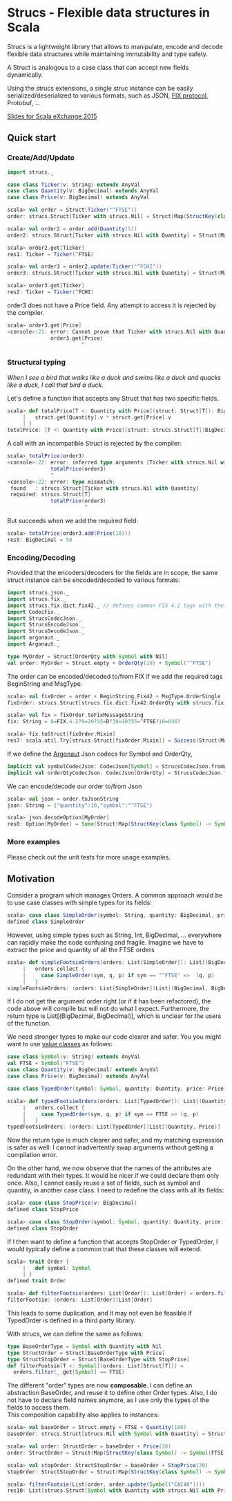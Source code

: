# Strucs - Flexible data structures in Scala

Strucs is a lightweight library that allows to manipulate, encode and decode flexible data structures while maintaining immutability and type safety.

A Struct is analogous to a case class that can accept new fields dynamically.

Using the strucs extensions, a single struc instance can be easily serialized/deserialized to various formats, such as JSON, [FIX protocol](https://en.wikipedia.org/wiki/Financial_Information_eXchange), Protobuf, ...

[Slides for Scala eXchange 2015](https://rawgit.com/mikaelv/strucs/master/presentation.html#1)
  
## Quick start

### Create/Add/Update

```scala
import strucs._

case class Ticker(v: String) extends AnyVal
case class Quantity(v: BigDecimal) extends AnyVal
case class Price(v: BigDecimal) extends AnyVal
```
```scala
scala> val order = Struct(Ticker("^FTSE"))
order: strucs.Struct[Ticker with strucs.Nil] = Struct(Map(StructKey(class Ticker) -> Ticker(^FTSE)))

scala> val order2 = order.add(Quantity(5))
order2: strucs.Struct[Ticker with strucs.Nil with Quantity] = Struct(Map(StructKey(class Ticker) -> Ticker(^FTSE), StructKey(class Quantity) -> Quantity(5)))

scala> order2.get[Ticker]
res1: Ticker = Ticker(^FTSE)

scala> val order3 = order2.update(Ticker("^FCHI"))
order3: strucs.Struct[Ticker with strucs.Nil with Quantity] = Struct(Map(StructKey(class Ticker) -> Ticker(^FCHI), StructKey(class Quantity) -> Quantity(5)))

scala> order3.get[Ticker]
res2: Ticker = Ticker(^FCHI)
```
order3 does not have a Price field. Any attempt to access it is rejected by the compiler.
```scala
scala> order3.get[Price]
<console>:21: error: Cannot prove that Ticker with strucs.Nil with Quantity <:< Price.
              order3.get[Price]
                        ^
```

### Structural typing
*When I see a bird that walks like a duck and swims like a duck and quacks like a duck, I call that bird a duck.*

Let's define a function that accepts any Struct that has two specific fields.
```scala
scala> def totalPrice[T <: Quantity with Price](struct: Struct[T]): BigDecimal = {
     |   struct.get[Quantity].v * struct.get[Price].v
     | }
totalPrice: [T <: Quantity with Price](struct: strucs.Struct[T])BigDecimal
```
A call with an incompatible Struct is rejected by the compiler:  
```scala
scala> totalPrice(order3)
<console>:22: error: inferred type arguments [Ticker with strucs.Nil with Quantity] do not conform to method totalPrice's type parameter bounds [T <: Quantity with Price]
              totalPrice(order3)
              ^
<console>:22: error: type mismatch;
 found   : strucs.Struct[Ticker with strucs.Nil with Quantity]
 required: strucs.Struct[T]
              totalPrice(order3)
                         ^
```
But succeeds when we add the required field:
```scala
scala> totalPrice(order3.add(Price(10)))
res5: BigDecimal = 50
```


### Encoding/Decoding
Provided that the encoders/decoders for the fields are in scope, the same struct instance can be encoded/decoded to various formats:
```scala
import strucs.json._
import strucs.fix._
import strucs.fix.dict.fix42._ // defines common FIX 4.2 tags with their codec
import CodecFix._
import StrucsCodecJson._
import StrucsEncodeJson._
import StrucsDecodeJson._
import argonaut._
import Argonaut._

type MyOrder = Struct[OrderQty with Symbol with Nil]
val order: MyOrder = Struct.empty + OrderQty(10) + Symbol("^FTSE")
```
The order can be encoded/decoded to/from FIX if we add the required tags BeginString and MsgType. 
```scala
scala> val fixOrder = order + BeginString.Fix42 + MsgType.OrderSingle
fixOrder: strucs.Struct[strucs.fix.dict.fix42.OrderQty with strucs.fix.dict.fix42.Symbol with strucs.Nil with strucs.fix.dict.fix42.BeginString with strucs.fix.dict.fix42.MsgType] = Struct(Map(StructKey(class OrderQty) -> OrderQty(10), StructKey(class Symbol) -> Symbol(^FTSE), StructKey(class BeginString) -> BeginString(FIX.4.2), StructKey(class MsgType) -> MsgType(D)))

scala> val fix = fixOrder.toFixMessageString
fix: String = 8=FIX.4.2?9=20?35=D?38=10?55=^FTSE?10=036?

scala> fix.toStruct[fixOrder.Mixin]
res7: scala.util.Try[strucs.Struct[fixOrder.Mixin]] = Success(Struct(Map(StructKey(class MsgType) -> MsgType(D), StructKey(class BeginString) -> BeginString(FIX.4.2), StructKey(class Symbol) -> Symbol(^FTSE), StructKey(class OrderQty) -> OrderQty(10))))
```
If we define the [Argonaut](http://argonaut.io/) Json codecs for Symbol and OrderQty,
```scala
implicit val symbolCodecJson: CodecJson[Symbol] = StrucsCodecJson.fromWrapper[Symbol, String]("symbol")
implicit val orderQtyCodecJson: CodecJson[OrderQty] = StrucsCodecJson.fromWrapper[OrderQty, BigDecimal]("quantity")
```
We can encode/decode our order to/from Json
```scala
scala> val json = order.toJsonString
json: String = {"quantity":10,"symbol":"^FTSE"}

scala> json.decodeOption[MyOrder]
res8: Option[MyOrder] = Some(Struct(Map(StructKey(class Symbol) -> Symbol(^FTSE), StructKey(class OrderQty) -> OrderQty(10))))
```

### More examples
Please check out the unit tests for more usage examples.

## Motivation
Consider a program which manages Orders.
A common approach would be to use case classes with simple types for its fields: 
```scala
scala> case class SimpleOrder(symbol: String, quantity: BigDecimal, price: BigDecimal)
defined class SimpleOrder
```
However, using simple types such as String, Int, BigDecimal, ... everywhere can rapidly make the code confusing and fragile.
Imagine we have to extract the price and quantity of all the FTSE orders 
```scala
scala> def simpleFootsieOrders(orders: List[SimpleOrder]): List[(BigDecimal, BigDecimal)] = 
     |   orders collect {
     |     case SimpleOrder(sym, q, p) if sym == "^FTSE" =>  (q, p)
     |   }
simpleFootsieOrders: (orders: List[SimpleOrder])List[(BigDecimal, BigDecimal)]
```
If I do not get the argument order right (or if it has been refactored), the code above will compile but will not do what I expect.
Furthermore, the return type is List[(BigDecimal, BigDecimal)], which is unclear for the users of the function. 


We need stronger types to make our code clearer and safer. You you might want to use [value classes](http://docs.scala-lang.org/overviews/core/value-classes.html) as follows:
```scala
case class Symbol(v: String) extends AnyVal
val FTSE = Symbol("FTSE")
case class Quantity(v: BigDecimal) extends AnyVal
case class Price(v: BigDecimal) extends AnyVal

case class TypedOrder(symbol: Symbol, quantity: Quantity, price: Price)
```
```scala
scala> def typedFootsieOrders(orders: List[TypedOrder]): List[(Quantity, Price)] = 
     |   orders.collect {
     |     case TypedOrder(sym, q, p) if sym == FTSE => (q, p)
     |   }
typedFootsieOrders: (orders: List[TypedOrder])List[(Quantity, Price)]
```
Now the return type is much clearer and safer, and my matching expression is safer as well: 
I cannot inadvertently swap arguments without getting a compilation error.

On the other hand, we now observe that the names of the attributes are redundant with their types. 
It would be nicer if we could declare them only once.
Also, I cannot easily reuse a set of fields, such as symbol and quantity, in another case class. I need to redefine the class with all its fields:
```scala
scala> case class StopPrice(v: BigDecimal)
defined class StopPrice

scala> case class StopOrder(symbol: Symbol, quantity: Quantity, price: StopPrice)
defined class StopOrder
```
If I then want to define a function that accepts StopOrder or TypedOrder, I would typically define a common trait that these classes will extend.
```scala
scala> trait Order {
     |   def symbol: Symbol 
     | }
defined trait Order

scala> def filterFootsie(orders: List[Order]): List[Order] = orders.filter(_.symbol == FTSE)
filterFootsie: (orders: List[Order])List[Order]
```
This leads to some duplication, and it may not even be feasible if TypedOrder is defined in a third party library.
 
With strucs, we can define the same as follows:
```scala
type BaseOrderType = Symbol with Quantity with Nil
type StructOrder = Struct[BaseOrderType with Price]
type StructStopOrder = Struct[BaseOrderType with StopPrice]
def filterFootsie[T <: Symbol](orders: List[Struct[T]]) = 
  orders.filter(_.get[Symbol] == FTSE)
```
The different "order" types are now **composable**. I can define an abstraction BaseOrder, and reuse it to define other Order types. 
Also, I do not have to declare field names anymore, as I use only the types of the fields to access them.  
This composition capability also applies to instances:

```scala
scala> val baseOrder = Struct.empty + FTSE + Quantity(100)
baseOrder: strucs.Struct[strucs.Nil with Symbol with Quantity] = Struct(Map(StructKey(class Symbol) -> Symbol(FTSE), StructKey(class Quantity) -> Quantity(100)))

scala> val order: StructOrder = baseOrder + Price(30)
order: StructOrder = Struct(Map(StructKey(class Symbol) -> Symbol(FTSE), StructKey(class Quantity) -> Quantity(100), StructKey(class Price) -> Price(30)))

scala> val stopOrder: StructStopOrder = baseOrder + StopPrice(20)
stopOrder: StructStopOrder = Struct(Map(StructKey(class Symbol) -> Symbol(FTSE), StructKey(class Quantity) -> Quantity(100), StructKey(class StopPrice) -> StopPrice(20)))

scala> filterFootsie(List(order, order.update(Symbol("CAC40"))))
res10: List[strucs.Struct[Symbol with Quantity with strucs.Nil with Price]] = List(Struct(Map(StructKey(class Symbol) -> Symbol(FTSE), StructKey(class Quantity) -> Quantity(100), StructKey(class Price) -> Price(30))))
```  

